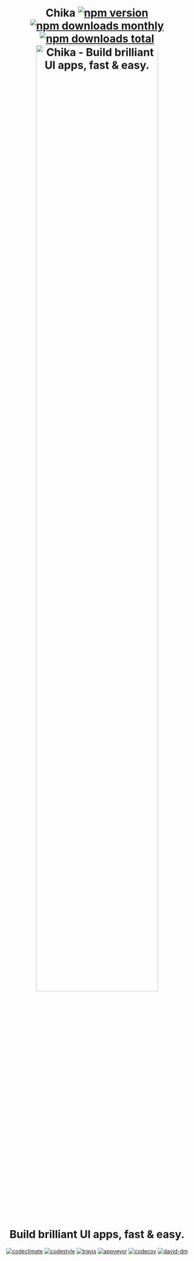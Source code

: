<h1 align="center">Chika 
  <a href="https://www.npmjs.com/package/mich-to-html"><img src="https://img.shields.io/npm/v/resolve-package.svg?style=flat" alt="npm version"></a>
  <a href="https://npmjs.org/package/mich-to-html"><img src="https://img.shields.io/npm/dm/resolve-package.svg?style=flat" alt="npm downloads monthly"></a>
  <a href="https://npmjs.org/package/mich-to-html"><img src="https://img.shields.io/npm/dt/resolve-package.svg?style=flat" alt="npm downloads total"></a>
  <br>
<img src="http://www.wallpaperscharlie.com/wp-content/uploads/2016/07/Cute-Girls-HD-Pictures-9.jpg" alt="Chika - Build brilliant UI apps, fast & easy." width="80%"><br>
Build brilliant UI apps, fast & easy.
</h1>
<p align="center">
  <a href="https://codeclimate.com/github/tunnckoCore/mich-to-html"><img src="https://img.shields.io/codeclimate/github/tunnckoCore/resolve-package.svg" alt="codeclimate"></a>
  <a href="https://github.com/feross/standard"><img src="https://img.shields.io/badge/code%20style-standard-brightgreen.svg" alt="codestyle"></a>
  <a href="https://travis-ci.org/tunnckoCore/mich-to-html"><img src="https://img.shields.io/travis/tunnckoCore/resolve-package/master.svg?label=linux" alt="travis"></a>
  <a href="https://ci.appveyor.com/project/tunnckoCore/mich-to-html"><img src="https://img.shields.io/appveyor/ci/tunnckoCore/resolve-package/master.svg?label=windows" alt="appveyor"></a>
  <a href="https://codecov.io/gh/tunnckoCore/mich-to-html"><img src="https://img.shields.io/coveralls/tunnckoCore/resolve-package.svg" alt="codecov"></a>
  <a href="https://david-dm.org/tunnckoCore/mich-to-html"><img src="https://img.shields.io/david/tunnckoCore/resolve-package.svg" alt="david-dm"></a>
</p>
